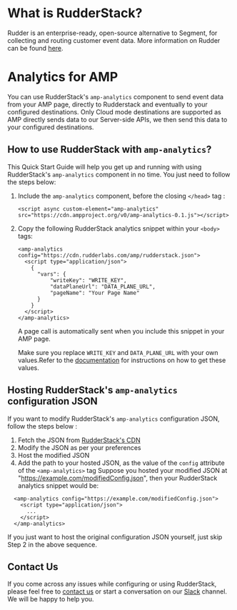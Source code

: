 # What is RudderStack?

Rudder is an enterprise-ready, open-source alternative to Segment, for collecting and routing customer event data. More information on Rudder can be found [here](https://github.com/rudderlabs/rudder-server).

# Analytics for AMP

You can use RudderStack's `amp-analytics` component to send event data from your AMP page, directly to Rudderstack and eventually to your configured destinations.
Only Cloud mode destinations are supported as AMP directly sends data to our Server-side APIs, we then send this data to your configured destinations.
## How to use RudderStack with `amp-analytics`?

This Quick Start Guide will help you get up and running with using RudderStack's `amp-analytics` component in no time. You just need to follow the steps below:
1. Include the `amp-analytics` component, before the closing `</head>` tag :
	```
	<script async custom-element="amp-analytics" src="https://cdn.ampproject.org/v0/amp-analytics-0.1.js"></script>
	```
2. Copy the following RudderStack analytics snippet within your `<body>` tags:
	```
    <amp-analytics config="https://cdn.rudderlabs.com/amp/rudderstack.json">
      <script type="application/json">
        {
          "vars": {
              "writeKey": "WRITE_KEY",
              "dataPlaneUrl": "DATA_PLANE_URL",
              "pageName": "Your Page Name"
          }
        }
      </script>
    </amp-analytics>
   ```
	A page call is automatically sent when you include this snippet in your AMP page.
	
	Make sure you replace `WRITE_KEY` and `DATA_PLANE_URL` with your own values.Refer to the [documentation](https://docs.rudderstack.com/sdk-integration-guide/getting-started-with-javascript-sdk/amp-analytics) for instructions on how to get these values.

## Hosting RudderStack's `amp-analytics` configuration JSON

If you want to modify RudderStack's `amp-analytics` configuration JSON, follow the steps below :
1. Fetch the JSON from [RudderStack's CDN](https://cdn.rudderlabs.com/amp/rudderstack.json)
2. Modify the JSON as per your preferences
3. Host the modified JSON
4. Add the path to your hosted JSON, as the value of the `config` attribute of the `<amp-analytics>` tag
Suppose you hosted your modified JSON at "https://example.com/modifiedConfig.json", then your RudderStack analytics snippet would be:
```
  <amp-analytics config="https://example.com/modifiedConfig.json">
    <script type="application/json">
      ...
    </script>
  </amp-analytics>
```
If you just want to host the original configuration JSON yourself, just skip Step 2 in the above sequence.

## Contact Us
If you come across any issues while configuring or using RudderStack, please feel free to [contact us](https://rudderstack.com/contact/) or start a conversation on our [Slack](https://resources.rudderstack.com/join-rudderstack-slack) channel. We will be happy to help you.
